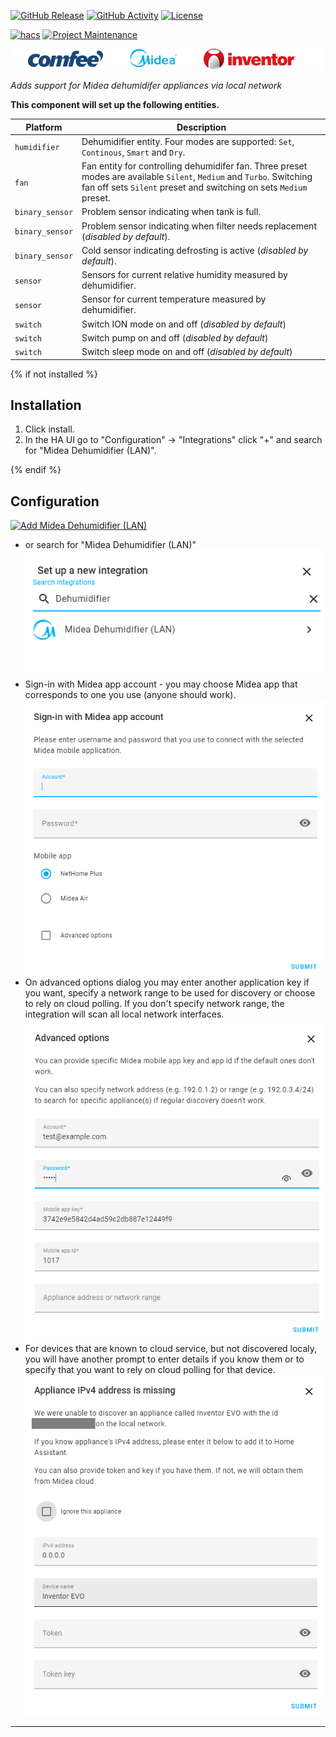 [![GitHub Release][releases-shield]][releases]
[![GitHub Activity][commits-shield]][commits]
[![License][license-shield]][license]

[![hacs][hacsbadge]][hacs]
[![Project Maintenance][maintenance-shield]][user_profile]


![Midea Brands][logos]

_Adds support for Midea dehumidifer appliances via local network_

**This component will set up the following entities.**

Platform | Description
-- | --
`humidifier` | Dehumidifier entity. Four modes are supported: `Set`, `Continous`, `Smart` and `Dry`.
`fan` | Fan entity for controlling dehumidifer fan. Three preset modes are available `Silent`, `Medium` and `Turbo`. Switching fan off sets `Silent` preset and switching on sets `Medium` preset.
`binary_sensor` | Problem sensor indicating when tank is full.
`binary_sensor` | Problem sensor indicating when filter needs replacement (_disabled by default_).
`binary_sensor` | Cold sensor indicating defrosting is active (_disabled by default_).
`sensor` | Sensors for current relative humidity measured by dehumidifier.
`sensor` | Sensor for current temperature measured by dehumidifier.
`switch` | Switch ION mode on and off (_disabled by default_)
`switch` | Switch pump on and off (_disabled by default_)
`switch` | Switch sleep mode on and off (_disabled by default_)


{% if not installed %}
## Installation

1. Click install.
1. In the HA UI go to "Configuration" -> "Integrations" click "+" and search for "Midea Dehumidifier (LAN)".

{% endif %}

## Configuration

[![Add Midea Dehumidifier (LAN)][add-integration-badge]][add-integration]
* or search for "Midea Dehumidifier (LAN)"
![Search for "Midea Dehumidifier (LAN)"](assets/setup-choice.png)
* Sign-in with Midea app account - you may choose Midea app that corresponds to one you use (anyone should work).
![Setup midea App account"](assets/setup-account.png)
* On advanced options dialog you may enter another application key if you want, specify a network range to be used for discovery or choose to rely on cloud polling. If you don't specify network range, the integration will scan all local network interfaces.
![Advanced options"](assets/advanced-options.png)
* For devices that are known to cloud service, but not discovered localy, you will have another prompt to enter details if you know them or to specify that you want to rely on cloud polling for that device.
![Advanced options"](assets/appliance-missing.png)


***

[commits-shield]: https://img.shields.io/github/commit-activity/y/nbogojevic/midea-dehumidifier-lan.svg?style=for-the-badge
[commits]: https://github.com/nbogojevic/midea-dehumidifier-lan/commits/master
[hacs]: https://hacs.xyz
[hacsbadge]: https://img.shields.io/badge/HACS-Custom-orange.svg?style=for-the-badge
[forum-shield]: https://img.shields.io/badge/community-forum-brightgreen.svg?style=for-the-badge
[forum]: https://community.home-assistant.io/
[license]: https://github.com/nbogojevic/midea-dehumidifier-lan/blob/main/LICENSE
[license-shield]: https://img.shields.io/github/license/nbogojevic/midea-dehumidifier-lan.svg?style=for-the-badge
[maintenance-shield]: https://img.shields.io/badge/maintainer-Nenad%20Bogojević-blue.svg?style=for-the-badge
[releases-shield]: https://img.shields.io/github/release/nbogojevic/midea-dehumidifier-lan.svg?style=for-the-badge
[releases]: https://github.com/nbogojevic/midea-dehumidifier-lan/releases

[user_profile]: https://github.com/nbogojevic
[logos]: assets/logos.png
[add-integration]: https://my.home-assistant.io/redirect/config_flow_start?domain=midea_dehumidifier_lan
[add-integration-badge]: https://my.home-assistant.io/badges/config_flow_start.svg

[dehumidifier-details]: assets/dehumidifier-details.png
